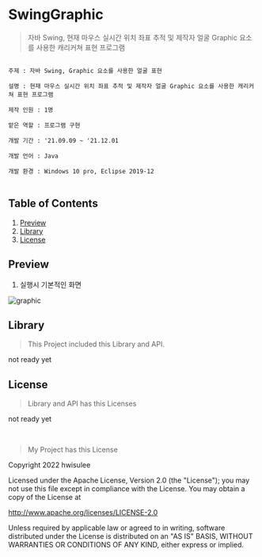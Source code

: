 # SwingGraphic
>자바 Swing, 현재 마우스 실시간 위치 좌표 추적 및 제작자 얼굴 Graphic 요소를 사용한 캐리커쳐 표현 프로그램

<pre>
<code>
주제 : 자바 Swing, Graphic 요소를 사용한 얼굴 표현</br>
설명 : 현재 마우스 실시간 위치 좌표 추적 및 제작자 얼굴 Graphic 요소를 사용한 캐리커쳐 표현 프로그램</br>
제작 인원 : 1명</br>
맡은 역할 : 프로그램 구현</br>
개발 기간 : '21.09.09 ~ '21.12.01</br>
개발 언어 : Java</br>
개발 환경 : Windows 10 pro, Eclipse 2019-12
</code>
</pre>

## Table of Contents
1. [Preview](#preview)
2. [Library](#library)
3. [License](#license)

<h2 id="preview">Preview</h2>


1. 실행시 기본적인 화면

![graphic](https://user-images.githubusercontent.com/62528282/169549077-ccfe6c24-5ab8-4073-a67d-713a1d82ed57.JPG)

<h2 id="library">Library</h2>

>This Project included this Library and API.

not ready yet

<h2 id="license">License</h2>

>Library and API has this Licenses

not ready yet

<br>

>My Project has this License

   Copyright 2022 hwisulee

Licensed under the Apache License, Version 2.0 (the "License"); you may not use this file except in compliance with the License. You may obtain a copy of the License at

http://www.apache.org/licenses/LICENSE-2.0

Unless required by applicable law or agreed to in writing, software distributed under the License is distributed on an "AS IS" BASIS, WITHOUT WARRANTIES OR CONDITIONS OF ANY KIND, either express or implied.
